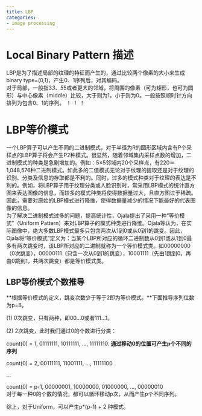 ```yaml
---
title: LBP
categories: 
- image processing
---
```


# Local Binary Pattern 描述
LBP是为了描述局部的纹理的特征而产生的，通过比较两个像素的大小来生成binary type=(0,1)，产生0、1序列后，对其编码。  
对于局部，一般指3*3、5*5或者更大的邻域，将周围的像素（可为矩形，也可为圆形）与中心像素（middle）比较，大于则为1，小于则为0。一般按照顺时针方向排列为包含0、1的序列。
！[](https://raw.githubusercontent.com/Weioninit/Weioninit.github.io/master/markdownPhoto/2025775407486593185.jpg)
！[](https://raw.githubusercontent.com/Weioninit/Weioninit.github.io/master/markdownPhoto/631a4cc4tbf91b503ab4a&690.jpg)
！[](https://raw.githubusercontent.com/Weioninit/Weioninit.github.io/master/markdownPhoto/2025775407486593186.jpg)

# LBP等价模式
一个LBP算子可以产生不同的二进制模式，对于半径为R的圆形区域内含有P个采样点的LBP算子将会产生P2种模式。很显然，随着邻域集内采样点数的增加，二进制模式的种类是急剧增加的。例如：5×5邻域内20个采样点，有220＝1,048,576种二进制模式。如此多的二值模式无论对于纹理的提取还是对于纹理的识别、分类及信息的存取都是不利的。同时，过多的模式种类对于纹理的表达是不利的。例如，将LBP算子用于纹理分类或人脸识别时，常采用LBP模式的统计直方图来表达图像的信息，而较多的模式种类将使得数据量过大，且直方图过于稀疏。  
因此，需要对原始的LBP模式进行降维，使得数据量减少的情况下能最好的代表图像的信息。  
为了解决二进制模式过多的问题，提高统计性，Ojala提出了采用一种“等价模式”（Uniform Pattern）来对LBP算子的模式种类进行降维。Ojala等认为，在实际图像中，绝大多数LBP模式最多只包含两次从1到0或从0到1的跳变。因此，Ojala将“等价模式”定义为：当某个LBP所对应的循环二进制数从0到1或从1到0最多有两次跳变时，该LBP所对应的二进制就称为一个等价模式类。如00000000（0次跳变），00000111（只含一次从0到1的跳变），10001111（先由1跳到0，再由0跳到1，共两次跳变）都是等价模式类。

## LBP等价模式个数推导
**根据等价模式的定义，跳变次数少于等于2即为等价模式。**下面推导序列位数为p=8。

(1) 0次跳变，只有两种，即00...0或者111...1。  

(2) 2次跳变，此时我们通过0的个数进行分类：  

  count(0) = 1, 01111111, 10111111, ..., 11111110. **通过移动0的位置可产生p个不同的序列**  

  count(0) = 2, 00111111, 11001111, ..., 11111100  

  ...

  count(0) = p-1, 00000001, 10000000, 01000000, ..., 00000010   
  对于每一种0的个数的情况，都可以循环移动p次，从而产生p个不同序列。  

综上，对于Uniform，可以产生p*(p-1) + 2 种模式。
